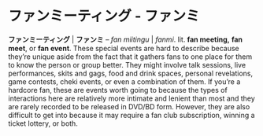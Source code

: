# ファンミーティング - ファンミ

**ファンミーティング** | **ファンミ** – *fan miitingu* | *fanmi*. lit. **fan meeting,** **fan meet**, or **fan event**. These special events are hard to describe because they’re unique aside from the fact that it gathers fans to one place for them to know the person or group better. They might involve talk sessions, live performances, skits and gags, food and drink spaces, personal revelations, game contests, cheki events, or even a combination of them. If you’re a hardcore fan, these are events worth going to because the types of interactions here are relatively more intimate and lenient than most and they are rarely recorded to be released in DVD/BD form. However, they are also difficult to get into because it may require a fan club subscription, winning a ticket lottery, or both.
